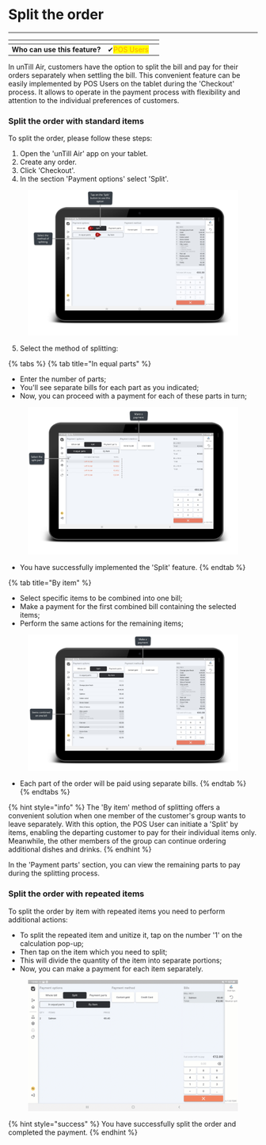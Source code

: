 # Split the order

***

<table data-card-size="large" data-view="cards"><thead><tr><th></th><th></th><th></th></tr></thead><tbody><tr><td><strong>Who can use this feature?</strong></td><td><span data-gb-custom-inline data-tag="emoji" data-code="2714">✔</span><mark style="color:orange;">POS Users</mark></td><td></td></tr></tbody></table>

In unTill Air, customers have the option to split the bill and pay for their orders separately when settling the bill. This convenient feature can be easily implemented by POS Users on the tablet during the 'Checkout' process. It allows to operate in the payment process with flexibility and attention to the individual preferences of customers.

### Split the order with standard items

To split the order, please follow these steps:

1. Open the 'unTill Air' app on your tablet.
2. Create any order.
3. Click 'Checkout'.
4. In the section 'Payment options' select 'Split'.

<figure><img src="../../images/split.jpg" alt=""><figcaption></figcaption></figure>

5. Select the method of splitting:

{% tabs %}
{% tab title="In equal parts" %}
* Enter the number of parts;
* You'll see separate bills for each part as you indicated;
* Now, you can proceed with a payment for each of these parts in turn;

<figure><img src="../../images/split3.jpg" alt=""><figcaption></figcaption></figure>

* You have successfully implemented the 'Split' feature.&#x20;
{% endtab %}

{% tab title="By item" %}
* Select specific items to be combined into one bill;
* Make a payment for the first combined bill containing the selected items;
* Perform the same actions for the remaining items;

<figure><img src="../../images/split5.jpg" alt=""><figcaption></figcaption></figure>

* Each part of the order will be paid using separate bills.
{% endtab %}
{% endtabs %}

{% hint style="info" %}
The 'By item' method of splitting offers a convenient solution when one member of the customer's group wants to leave separately. With this option, the POS User can initiate a 'Split' by items, enabling the departing customer to pay for their individual items only. Meanwhile, the other members of the group can continue ordering additional dishes and drinks.
{% endhint %}

In the 'Payment parts' section, you can view the remaining parts to pay during the splitting process.

### Split the order with repeated items

To split the order by item with repeated items you need to perform additional actions:&#x20;

* To split the repeated item and unitize it, tap on the number '1' on the calculation pop-up;
* Then tap on the item which you need to split;
* This will divide the quantity of the item into separate portions;&#x20;
* Now, you can make a payment for each item separately.

<figure><img src="../../images/split-gif.gif" alt=""><figcaption></figcaption></figure>

{% hint style="success" %}
You have successfully split the order and completed the payment.
{% endhint %}
